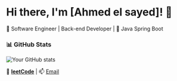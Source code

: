 # Hi there, I'm [Ahmed el sayed]! 👋  
🚀 Software Engineer | Back-end Developer | 🎨 Java Spring Boot  


### 📊 GitHub Stats  
![Your GitHub stats](https://github-readme-stats.vercel.app/api?username=your-username&show_icons=true&theme=dark)  

🔗 **[leetCode](https://leetcode.com/u/ahmedelsayed247/)** | 📫 [Email](mailto:ahmedelsayedabdelaty4@gmail.com)  
